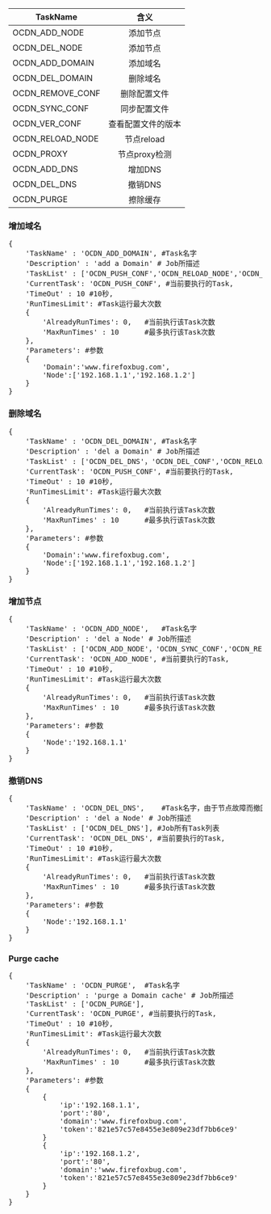 
|  TaskName         |  含义       
| ----------------- |:-------------:
| OCDN_ADD_NODE     | 添加节点
| OCDN_DEL_NODE     | 添加节点
| OCDN_ADD_DOMAIN   | 添加域名
| OCDN_DEL_DOMAIN   | 删除域名
| OCDN_REMOVE_CONF  | 删除配置文件 
| OCDN_SYNC_CONF    | 同步配置文件 
| OCDN_VER_CONF     | 查看配置文件的版本
| OCDN_RELOAD_NODE  | 节点reload
| OCDN_PROXY        | 节点proxy检测
| OCDN_ADD_DNS      | 增加DNS
| OCDN_DEL_DNS      | 撤销DNS
| OCDN_PURGE  		| 擦除缓存

### 增加域名
<pre>
{
	'TaskName' : 'OCDN_ADD_DOMAIN',	#Task名字
	'Description' : 'add a Domain' # Job所描述
	'TaskList' : ['OCDN_PUSH_CONF','OCDN_RELOAD_NODE','OCDN_PROXY','OCDN_ADD_DNS'], #Job所有Task列表
	'CurrentTask': 'OCDN_PUSH_CONF', #当前要执行的Task,
	'TimeOut' : 10 #10秒,
	'RunTimesLimit': #Task运行最大次数
	{
		'AlreadyRunTimes': 0,	#当前执行该Task次数
		'MaxRunTimes' : 10 		#最多执行该Task次数
	},
	'Parameters': #参数
	{
		'Domain':'www.firefoxbug.com',
		'Node':['192.168.1.1','192.168.1.2']
	}
}
</pre>

### 删除域名
<pre>
{
	'TaskName' : 'OCDN_DEL_DOMAIN',	#Task名字
	'Description' : 'del a Domain' # Job所描述
	'TaskList' : ['OCDN_DEL_DNS'，'OCDN_DEL_CONF','OCDN_RELOAD'], #Job所有Task列表
	'CurrentTask': 'OCDN_PUSH_CONF', #当前要执行的Task,
	'TimeOut' : 10 #10秒,
	'RunTimesLimit': #Task运行最大次数
	{
		'AlreadyRunTimes': 0,	#当前执行该Task次数
		'MaxRunTimes' : 10 		#最多执行该Task次数
	},
	'Parameters': #参数
	{
		'Domain':'www.firefoxbug.com',
		'Node':['192.168.1.1','192.168.1.2']
	}
}
</pre>

### 增加节点
<pre>
{
	'TaskName' : 'OCDN_ADD_NODE',	#Task名字
	'Description' : 'del a Node' # Job所描述
	'TaskList' : ['OCDN_ADD_NODE'，'OCDN_SYNC_CONF','OCDN_RELOAD_NODE'], #Job所有Task列表
	'CurrentTask': 'OCDN_ADD_NODE', #当前要执行的Task,
	'TimeOut' : 10 #10秒,
	'RunTimesLimit': #Task运行最大次数
	{
		'AlreadyRunTimes': 0,	#当前执行该Task次数
		'MaxRunTimes' : 10 		#最多执行该Task次数
	},
	'Parameters': #参数
	{
		'Node':'192.168.1.1'
	}
}
</pre>

### 撤销DNS
<pre>
{
	'TaskName' : 'OCDN_DEL_DNS',	#Task名字，由于节点故障而撤回DNS
	'Description' : 'del a Node' # Job所描述
	'TaskList' : ['OCDN_DEL_DNS'], #Job所有Task列表
	'CurrentTask': 'OCDN_DEL_DNS', #当前要执行的Task,
	'TimeOut' : 10 #10秒,
	'RunTimesLimit': #Task运行最大次数
	{
		'AlreadyRunTimes': 0,	#当前执行该Task次数
		'MaxRunTimes' : 10 		#最多执行该Task次数
	},
	'Parameters': #参数
	{
		'Node':'192.168.1.1'
	}
}
</pre>

### Purge cache
<pre>
{
	'TaskName' : 'OCDN_PURGE',	#Task名字
	'Description' : 'purge a Domain cache' # Job所描述
	'TaskList' : ['OCDN_PURGE'], 
	'CurrentTask': 'OCDN_PURGE', #当前要执行的Task,
	'TimeOut' : 10 #10秒,
	'RunTimesLimit': #Task运行最大次数
	{
		'AlreadyRunTimes': 0,	#当前执行该Task次数
		'MaxRunTimes' : 10 		#最多执行该Task次数
	},
	'Parameters': #参数
	{
		{
			'ip':'192.168.1.1',
			'port':'80',
			'domain':'www.firefoxbug.com',
			'token':'821e57c57e8455e3e809e23df7bb6ce9'
		}
		{
			'ip':'192.168.1.2',
			'port':'80',
			'domain':'www.firefoxbug.com',
			'token':'821e57c57e8455e3e809e23df7bb6ce9'
		}
	}
}
</pre>